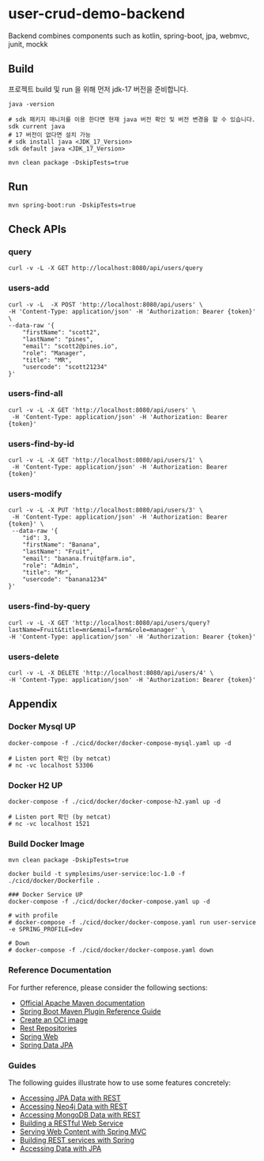 # user-crud-demo-backend
Backend combines components such as kotlin, spring-boot, jpa, webmvc, junit, mockk

## Build
프로젝트 build 및 run 을 위해 먼저 jdk-17 버전을 준비합니다.
```shell
java -version

# sdk 패키지 매니저를 이용 한다면 현재 java 버전 확인 및 버전 변경을 할 수 있습니다.
sdk current java 
# 17 버전이 없다면 설치 가능
# sdk install java <JDK_17_Version>
sdk default java <JDK_17_Version>  
```

```
mvn clean package -DskipTests=true
```

## Run
```
mvn spring-boot:run -DskipTests=true
```

## Check APIs

### query
```
curl -v -L -X GET http://localhost:8080/api/users/query
```

### users-add
```
curl -v -L  -X POST 'http://localhost:8080/api/users' \
-H 'Content-Type: application/json' -H 'Authorization: Bearer {token}' \
--data-raw '{
    "firstName": "scott2",
    "lastName": "pines",
    "email": "scott2@pines.io",
    "role": "Manager",
    "title": "MR",
    "usercode": "scott21234"
}' 
```

### users-find-all
```
curl -v -L -X GET 'http://localhost:8080/api/users' \
 -H 'Content-Type: application/json' -H 'Authorization: Bearer {token}' 
```

### users-find-by-id
```
curl -v -L -X GET 'http://localhost:8080/api/users/1' \
 -H 'Content-Type: application/json' -H 'Authorization: Bearer {token}' 
```

### users-modify
```
curl -v -L -X PUT 'http://localhost:8080/api/users/3' \
 -H 'Content-Type: application/json' -H 'Authorization: Bearer {token}' \
 --data-raw '{
    "id": 3,
    "firstName": "Banana",
    "lastName": "Fruit",
    "email": "banana.fruit@farm.io",
    "role": "Admin",
    "title": "Mr",
    "usercode": "banana1234"
}' 
```

### users-find-by-query
```
curl -v -L -X GET 'http://localhost:8080/api/users/query?lastName=Fruit&title=mr&email=farm&role=manager' \
-H 'Content-Type: application/json' -H 'Authorization: Bearer {token}'
```


### users-delete
```
curl -v -L -X DELETE 'http://localhost:8080/api/users/4' \
-H 'Content-Type: application/json' -H 'Authorization: Bearer {token}'
```

## Appendix

### Docker Mysql UP
```
docker-compose -f ./cicd/docker/docker-compose-mysql.yaml up -d

# Listen port 확인 (by netcat)
# nc -vc localhost 53306
```
### Docker H2 UP
```
docker-compose -f ./cicd/docker/docker-compose-h2.yaml up -d

# Listen port 확인 (by netcat)
# nc -vc localhost 1521
```

### Build Docker Image
```
mvn clean package -DskipTests=true

docker build -t symplesims/user-service:loc-1.0 -f ./cicd/docker/Dockerfile .

### Docker Service UP
docker-compose -f ./cicd/docker/docker-compose.yaml up -d

# with profile
# docker-compose -f ./cicd/docker/docker-compose.yaml run user-service -e SPRING_PROFILE=dev

# Down
# docker-compose -f ./cicd/docker/docker-compose.yaml down
```

### Reference Documentation
For further reference, please consider the following sections:

* [Official Apache Maven documentation](https://maven.apache.org/guides/index.html)
* [Spring Boot Maven Plugin Reference Guide](https://docs.spring.io/spring-boot/docs/2.5.6/maven-plugin/reference/html/)
* [Create an OCI image](https://docs.spring.io/spring-boot/docs/2.5.6/maven-plugin/reference/html/#build-image)
* [Rest Repositories](https://docs.spring.io/spring-boot/docs/2.5.6/reference/htmlsingle/#howto-use-exposing-spring-data-repositories-rest-endpoint)
* [Spring Web](https://docs.spring.io/spring-boot/docs/2.5.6/reference/htmlsingle/#boot-features-developing-web-applications)
* [Spring Data JPA](https://docs.spring.io/spring-boot/docs/2.5.6/reference/htmlsingle/#boot-features-jpa-and-spring-data)

### Guides
The following guides illustrate how to use some features concretely:

* [Accessing JPA Data with REST](https://spring.io/guides/gs/accessing-data-rest/)
* [Accessing Neo4j Data with REST](https://spring.io/guides/gs/accessing-neo4j-data-rest/)
* [Accessing MongoDB Data with REST](https://spring.io/guides/gs/accessing-mongodb-data-rest/)
* [Building a RESTful Web Service](https://spring.io/guides/gs/rest-service/)
* [Serving Web Content with Spring MVC](https://spring.io/guides/gs/serving-web-content/)
* [Building REST services with Spring](https://spring.io/guides/tutorials/bookmarks/)
* [Accessing Data with JPA](https://spring.io/guides/gs/accessing-data-jpa/)

